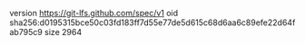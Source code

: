 version https://git-lfs.github.com/spec/v1
oid sha256:d0195315bce50c03fd183ff7d55e77de5d615c68d6aa6c89efe22d64fab795c9
size 2964
